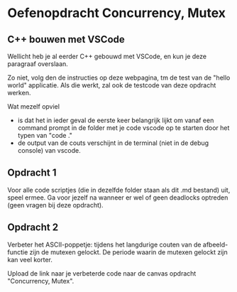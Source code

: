 # Oefenopdracht Concurrency, Mutex
## C++ bouwen met VSCode
Wellicht heb je al eerder C++ gebouwd met VSCode, en kun je deze paragraaf overslaan.

Zo niet, volg den de instructies op deze webpagina, tm de test van de "hello world" applicatie. Als die werkt, zal ook de testcode van deze opdracht werken.

Wat mezelf opviel 
- is dat het in ieder geval de eerste keer belangrijk lijkt om vanaf een command prompt in de folder met je code vscode op te starten door het typen van "code ."
- de output van de couts verschijnt in de terminal (niet in de debug console) van vscode.

## Opdracht 1
Voor alle code scriptjes (die in dezelfde folder staan als dit .md bestand) uit, speel ermee. Ga voor jezelf na wanneer er wel of geen deadlocks optreden (geen vragen bij deze opdracht).

## Opdracht 2
Verbeter het ASCII-poppetje: tijdens het langdurige couten van de afbeeld-functie zijn de mutexen gelockt. De periode waarin de mutexen gelockt zijn kan veel korter.

Upload de link naar je verbeterde code naar de canvas opdracht "Concurrency, Mutex".